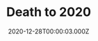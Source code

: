 ---
title: "Death to 2020"
year: 2020
date: 2020-12-28T00:00:03.000Z
permalink: /almanac/movies/2020-12-28-death-to-2020/index.html
link: https://letterboxd.com/rknightuk/film/death-to-2020/
rating: 3
tmdbid: 773655
---